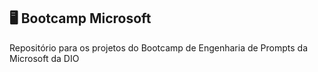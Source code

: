 ## 🖥️ Bootcamp Microsoft

Repositório para os projetos do Bootcamp de Engenharia de Prompts da Microsoft da DIO
